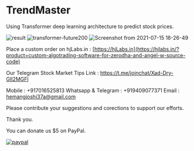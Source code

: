 # TrendMaster
Using Transformer deep learning architecture to predict stock prices.


![result](https://user-images.githubusercontent.com/12392345/125791380-341cecb7-a605-4147-9310-e5055f30b220.gif)
![transformer-future200](https://user-images.githubusercontent.com/12392345/125791397-a344831b-b28c-4660-b295-924cb7123872.png)
![Screenshot from 2021-07-15 18-26-49](https://user-images.githubusercontent.com/12392345/125791827-a4597af0-1292-42d0-9eb1-118d7ef64cbc.png)

Place a custom order on hjLabs.in : [https://hjLabs.in](https://hjlabs.in/?product=custom-algotrading-software-for-zerodha-and-angel-w-source-code)

Our Telegram Stock Market Tips Link : https://t.me/joinchat/Xad-Dry-GlI2MGFl

Mobile : +917016525813
Whatsapp & Telegram : +919409077371
Email : hemangjoshi37a@gmail.com

Please contribute your suggestions and corections to support our efforts.

Thank you.

You can donate us $5 on PayPal.

[![paypal](https://www.paypalobjects.com/en_US/i/btn/btn_donateCC_LG.gif)](https://www.paypal.com/cgi-bin/webscr?cmd=_s-xclick&hosted_button_id=5JXC8VRCSUZWJ)
